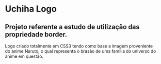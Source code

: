 # Uchiha Logo 

## Projeto referente a estudo de utilização das propriedade border.


Logo criado totalmente em CSS3 tendo como base a imagem proveniente do anime Naruto, o qual representa o brasão de uma familia do universo do anime em questão.




